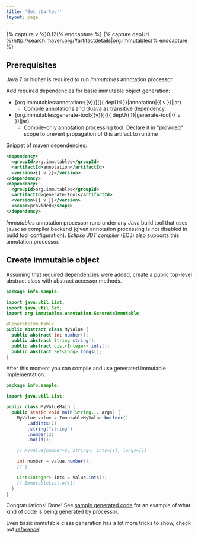 ```yaml
---
title: 'Get started!'
layout: page
---
```


{% capture v %}0.12{% endcapture %}
{% capture depUri %}http://search.maven.org/#artifactdetails|org.immutables{% endcapture %}

## Prerequisites

Java 7 or higher is required to run _Immutables_ annotation processor.

Add required dependencies for basic immutable object generation:

- [org.immutables:annotation:{{v}}]({{ depUri }}|annotation|{{ v }}|jar)
  + Compile annotations and Guava as transitive dependency.
- [org.immutables:generate-tool:{{v}}]({{ depUri }}|generate-tool|{{ v }}|jar)
  + Compile-only annotation processing tool. Declare it in "provided" scope to prevent propagation of this artifact to runtime

Snippet of maven dependencies:

```xml
<dependency>
  <groupId>org.immutables</groupId>
  <artifactId>annotation</artifactId>
  <version>{{ v }}</version>
</dependency>
<dependency>
  <groupId>org.immutables</groupId>
  <artifactId>generate-tool</artifactId>
  <version>{{ v }}</version>
  <scope>provided</scope>
</dependency>
```

_Immutables_ annotation processor runs under any Java build tool that uses `javac` as compiler backend
(given annotation processing is not disabled in build tool configuration).
_Eclipse JDT compiler_ (ECJ) also supports this annotation processor.

## Create immutable object

Assuming that required dependencies were added, create a public top-level abstract class with abstract accessor methods.

```java
package info.sample;

import java.util.List;
import java.util.Set;
import org.immutables.annotation.GenerateImmutable;

@GenerateImmutable
public abstract class MyValue {
  public abstract int number();
  public abstract String string();
  public abstract List<Integer> ints();
  public abstract Set<Long> longs();
}
```

After this moment you can compile and use generated immutable implementation.

```java
package info.sample;

import java.util.List;

public class MyValueMain {
  public static void main(String... args) {
    MyValue value = ImmutableMyValue.builder()
        .addInts(1)
        .string("string")
        .number(2)
        .build();

    // MyValue{number=2, string=, ints=[1], longs=[]}

    int number = value.number();
    // 2

    List<Integer> ints = value.ints();
    // ImmutableList.of(1)
  }
}
```
Congratulations! Done!
See [sample generated code](/generated.html) for an example of what kind of code is being generated by processor.

Even basic immutable class generation has a lot more tricks to show, check out [reference](/immutable.html)!

